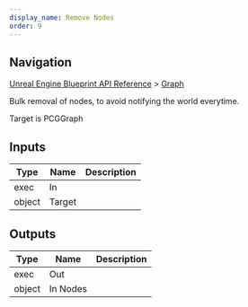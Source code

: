 ```yaml
---
display_name: Remove Nodes
order: 9
---
```

## Navigation

[Unreal Engine Blueprint API Reference](https://dev.epicgames.com/documentation/en-us/unreal-engine/BlueprintAPI) > [Graph](https://dev.epicgames.com/documentation/en-us/unreal-engine/BlueprintAPI/Graph)

Bulk removal of nodes, to avoid notifying the world everytime.

Target is PCGGraph

## Inputs

| Type | Name | Description |
| --- | --- | --- |
| exec | In |  |
| object | Target |  |

## Outputs

| Type | Name | Description |
| --- | --- | --- |
| exec | Out |  |
| object | In Nodes |  |
